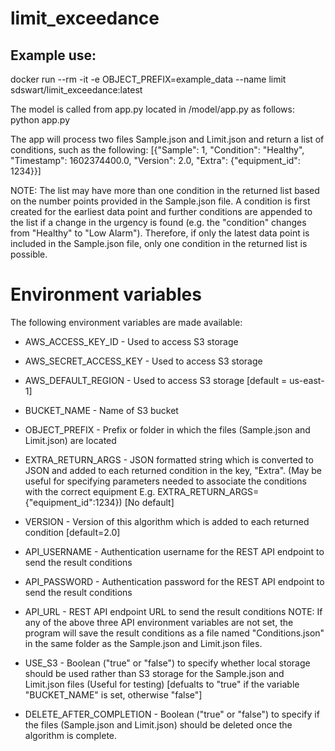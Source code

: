 # limit_exceedance

## Example use:
docker run --rm -it -e OBJECT_PREFIX=example_data --name limit sdswart/limit_exceedance:latest

The model is called from app.py located in /model/app.py as follows:
python app.py

The app will process two files Sample.json and Limit.json and return a list of conditions, such as the following:
[{"Sample": 1, "Condition": "Healthy", "Timestamp": 1602374400.0, "Version": 2.0, "Extra": {"equipment_id": 1234}}]

NOTE: The list may have more than one condition in the returned list based on the number points provided in the Sample.json file. A condition is first created for the earliest data point and further conditions are appended to the list if a change in the urgency is found (e.g. the "condition" changes from "Healthy" to "Low Alarm").
Therefore, if only the latest data point is included in the Sample.json file, only one condition in the returned list is possible.

# Environment variables
The following environment variables are made available:

* AWS_ACCESS_KEY_ID - Used to access S3 storage
* AWS_SECRET_ACCESS_KEY - Used to access S3 storage
* AWS_DEFAULT_REGION - Used to access S3 storage [default = us-east-1]

* BUCKET_NAME - Name of S3 bucket
* OBJECT_PREFIX - Prefix or folder in which the files (Sample.json and Limit.json) are located

* EXTRA_RETURN_ARGS - JSON formatted string which is converted to JSON and added to each returned condition in the key, "Extra". (May be useful for specifying parameters needed to associate the conditions with the correct equipment E.g. EXTRA_RETURN_ARGS={"equipment_id":1234}) [No default]
* VERSION - Version of this algorithm which is added to each returned condition [default=2.0]

* API_USERNAME - Authentication username for the REST API endpoint to send the result conditions
* API_PASSWORD - Authentication password for the REST API endpoint to send the result conditions
* API_URL - REST API endpoint URL to send the result conditions
    NOTE: If any of the above three API environment variables are not set, the program will save the result conditions as a file named "Conditions.json" in the same folder as the Sample.json and Limit.json files.

* USE_S3 - Boolean ("true" or "false") to specify whether local storage should be used rather than S3 storage for the Sample.json and Limit.json files (Useful for testing) [defualts to "true" if the variable "BUCKET_NAME" is set, otherwise "false"]
* DELETE_AFTER_COMPLETION - Boolean ("true" or "false") to specify if the files (Sample.json and Limit.json) should be deleted once the algorithm is complete.
